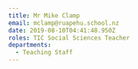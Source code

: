 ```yaml
---
title: Mr Mike Clamp
email: mclamp@ruapehu.school.nz
date: 2019-08-10T04:41:48.950Z
roles: TIC Social Sciences Teacher
departments:
  - Teaching Staff
---
```


